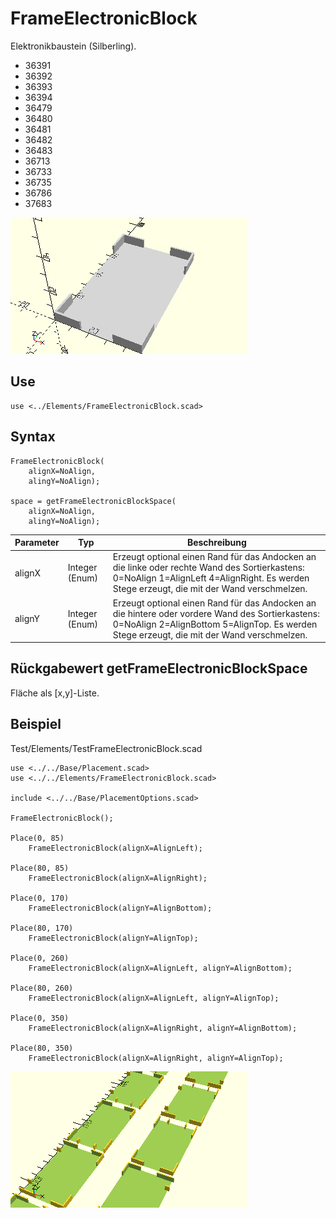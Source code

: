 # FrameElectronicBlock
Elektronikbaustein (Silberling).
- 36391
- 36392
- 36393
- 36394
- 36479
- 36480
- 36481
- 36482
- 36483
- 36713
- 36733
- 36735
- 36786
- 37683

![FrameElectronicBlock](../../images/FrameElectronicBlock.png)

## Use
```
use <../Elements/FrameElectronicBlock.scad>
```

## Syntax
```
FrameElectronicBlock(
    alignX=NoAlign,
    alingY=NoAlign);

space = getFrameElectronicBlockSpace(
    alignX=NoAlign,
    alingY=NoAlign);
```

| Parameter | Typ | Beschreibung |
| ------ | ------ | ------ |
| alignX | Integer (Enum) | Erzeugt optional einen Rand für das Andocken an die linke oder rechte Wand des Sortierkastens: 0=NoAlign 1=AlignLeft 4=AlignRight. Es werden Stege erzeugt, die mit der Wand verschmelzen. |
| alignY | Integer (Enum) | Erzeugt optional einen Rand für das Andocken an die hintere oder vordere Wand des Sortierkastens: 0=NoAlign 2=AlignBottom 5=AlignTop. Es werden Stege erzeugt, die mit der Wand verschmelzen. |

## Rückgabewert getFrameElectronicBlockSpace
Fläche als \[x,y]-Liste.

## Beispiel
Test/Elements/TestFrameElectronicBlock.scad

```
use <../../Base/Placement.scad>
use <../../Elements/FrameElectronicBlock.scad>

include <../../Base/PlacementOptions.scad>

FrameElectronicBlock();

Place(0, 85)
    FrameElectronicBlock(alignX=AlignLeft);

Place(80, 85)
    FrameElectronicBlock(alignX=AlignRight);

Place(0, 170)
    FrameElectronicBlock(alignY=AlignBottom);

Place(80, 170)
    FrameElectronicBlock(alignY=AlignTop);

Place(0, 260)
    FrameElectronicBlock(alignX=AlignLeft, alignY=AlignBottom);

Place(80, 260)
    FrameElectronicBlock(alignX=AlignLeft, alignY=AlignTop);

Place(0, 350)
    FrameElectronicBlock(alignX=AlignRight, alignY=AlignBottom);

Place(80, 350)
    FrameElectronicBlock(alignX=AlignRight, alignY=AlignTop);
```

![TestFrameElectronicBlock](../../images/TestFrameElectronicBlock.png)
